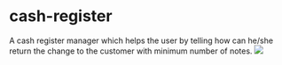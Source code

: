 # cash-register
A cash register manager which helps the user by telling how can he/she return the change to the customer with minimum number of notes.
<img src= "https://user-images.githubusercontent.com/95525622/185804675-5811a2ff-3569-42e2-a8e8-ba6acb6deda6.png"></img>
